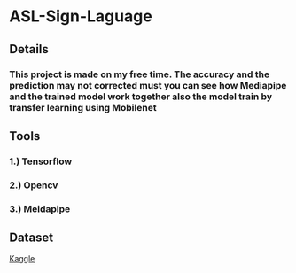 # ASL-Sign-Laguage

## Details
### This project is made on my free time. The accuracy and the prediction may not corrected must you can see how Mediapipe and the trained model work together also the model train by transfer learning using Mobilenet

## Tools
### 1.) Tensorflow
### 2.) Opencv
### 3.) Meidapipe
    
## Dataset
[Kaggle](https://www.kaggle.com/datasets/grassknoted/asl-alphabet)
